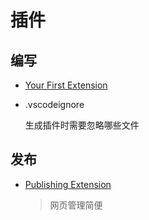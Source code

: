 # 插件

## 编写

- [Your First Extension](https://code.visualstudio.com/api/get-started/your-first-extension)

- .vscodeignore

  生成插件时需要忽略哪些文件

## 发布

- [Publishing Extension](https://code.visualstudio.com/api/working-with-extensions/publishing-extension)

  > 网页管理简便
